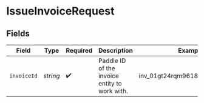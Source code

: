 # IssueInvoiceRequest


## Fields

| Field                                         | Type                                          | Required                                      | Description                                   | Example                                       |
| --------------------------------------------- | --------------------------------------------- | --------------------------------------------- | --------------------------------------------- | --------------------------------------------- |
| `invoiceId`                                   | *string*                                      | :heavy_check_mark:                            | Paddle ID of the invoice entity to work with. | inv_01gt24rqm9618yds0pkaynrgx0                |